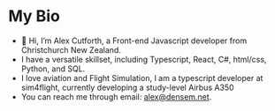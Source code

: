 # My Bio
- 👋 Hi, I’m Alex Cutforth, a Front-end Javascript developer from Christchurch New Zealand.
- I have a versatile skillset, including Typescript, React, C#, html/css, Python, and SQL.
- I love aviation and Flight Simulation, I am a typescript developer at sim4flight, currently developing a study-level Airbus A350
- You can reach me through email: alex@densem.net.
